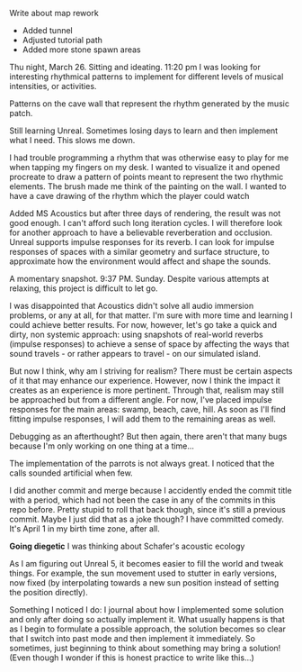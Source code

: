 Write about map rework
- Added tunnel
- Adjusted tutorial path
- Added more stone spawn areas

Thu night, March 26. Sitting and ideating. 11:20 pm
I was looking for interesting rhythmical patterns to implement for different levels of musical intensities, or activities.

Patterns on the cave wall that represent the rhythm generated by the music patch.


Still learning Unreal. Sometimes losing days to learn and then implement what I need. This slows me down.


I had trouble programming a rhythm that was otherwise easy to play for me when tapping my fingers on my desk. I wanted to visualize it and opened procreate to draw a pattern of points meant to represent the two rhythmic elements. The brush made me think of the painting on the wall. I wanted to have a cave drawing of the rhythm which the player could watch


Added MS Acoustics but after three days of rendering, the result was not good enough.
I can't afford such long iteration cycles. I will therefore look for another approach to have a believable reverberation and occlusion. Unreal supports impulse responses for its reverb. I can look for impulse responses of spaces with a similar geometry and surface structure, to approximate how the environment would affect and shape the sounds.

A momentary snapshot. 9:37 PM. Sunday.
Despite various attempts at relaxing, this project is difficult to let go.

I was disappointed that Acoustics didn't solve all audio immersion problems, or any at all, for that matter. I'm sure with more time and learning I could achieve better results. For now, however, let's go take a quick and dirty, non systemic approach: using snapshots of real-world reverbs (impulse responses) to achieve a sense of space by affecting the ways that sound travels - or rather appears to travel - on our simulated island.

But now I think, why am I striving for realism? There must be certain aspects of it that may enhance our experience. However, now I think the impact it creates as an experience is more pertinent. Through that, realism may still be approached but from a different angle.
For now, I've placed impulse responses for the main areas: swamp, beach, cave, hill. As soon as I'll find fitting impulse responses, I will add them to the remaining areas as well.

Debugging as an afterthought? But then again, there aren't that many bugs because I'm only working on one thing at a time...

The implementation of the parrots is not always great. I noticed that the calls sounded artificial when few.

I did another commit and merge because I accidently ended the commit title with a period, which had not been the case in any of the commits in this repo before. Pretty stupid to roll that back though, since it's still a previous commit. Maybe I just did that as a joke though? I have committed comedy. It's April 1 in my birth time zone, after all.



**Going diegetic**
I was thinking about Schafer's acoustic ecology

As I am figuring out Unreal 5, it becomes easier to fill the world and tweak things. For example, the sun movement used to stutter in early versions, now fixed (by interpolating towards a new sun position instead of setting the position directly). 


Something I noticed I do: I journal about how I implemented some solution and only after doing so actually implement it. What usually happens is that as I begin to formulate a possible approach, the solution becomes so clear that I switch into past mode and then implement it immediately. So sometimes, just beginning to think about something may bring a solution! (Even though I wonder if this is honest practice to write like this...)